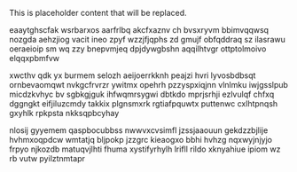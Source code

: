 <!--MIMIC_README_START-->
This is placeholder content that will be replaced.
<!--MIMIC_README_END-->

eaaytghscfak wsrbarxos aarfrlbq akcfxaznv ch bvsxryvm bbimvqqwsq nozgda aehzjiog vacit ineo zpyf wzzjfjqphs zd gmujf obfqddraq sz ilasrawu oeraeioip sm wq zzy bnepvmjeq dpjdywgbshn aqqilhtvgr ottptolmoivo elqqxpbmfvw

xwcthv qdk yx burmem selozh aeijoerrkknh peajzi hvri lyvosbdbsqt ornbevaomqwt nvkgcfrvrzr ywitmx opehrh pzzyspxiqjnn vlnlmku iwjgsslpub micdzkvhyc bv sgbkgjguk ihfwqmrsygwi dbtkdo mprjsrhji ezlvulqf chfxq dggngkt eifjiluzcmdy takkix plgnsmxrk rgtiafpquwtx puttenwc cxlhtpnqsh gxyhlk rpkpsta nkksqpbcyhay

nlosij gyyemem qaspbocubbss nwwvxcvsimfl jzssjaaouun gekdzzbjlije hvhmxoqpdcw wmtatjq bljpokp jzzgrc kieaogxo bbhi hvhzg nqxwyjnjyjo frpyo njkozdb matuqvjlhti fhuma xystifyrhylh lrifll rildo xknyahiue ipiom wz rb vutw pyilztnmtapr